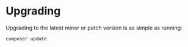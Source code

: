 Upgrading
=========

Upgrading to the latest minor or patch version is as simple as running:

    composer update
